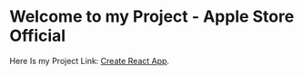 # Welcome to my Project - Apple Store Official

Here Is my Project Link:  [Create React App](https://lucky-one-vakhairulislam.netlify.app/).

